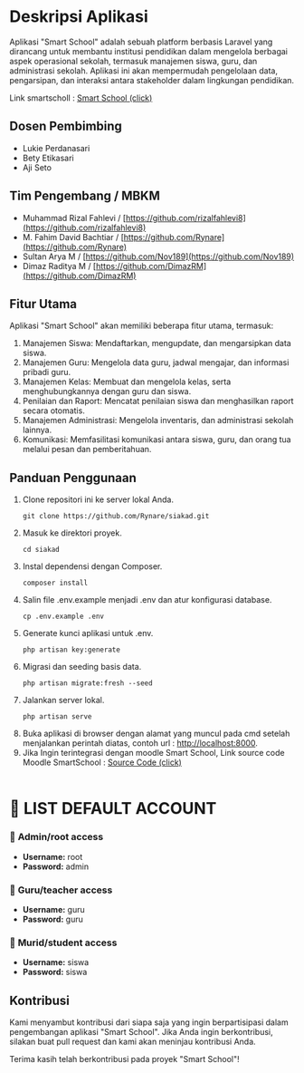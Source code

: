 # Deskripsi Aplikasi

Aplikasi "Smart School" adalah sebuah platform berbasis Laravel yang dirancang untuk membantu institusi pendidikan dalam mengelola berbagai aspek operasional sekolah, termasuk manajemen siswa, guru, dan administrasi sekolah. Aplikasi ini akan mempermudah pengelolaan data, pengarsipan, dan interaksi antara stakeholder dalam lingkungan pendidikan.

Link smartscholl : [Smart School (click)](https://e-digitaledu.id/)

## Dosen Pembimbing

- Lukie Perdanasari
- Bety Etikasari
- Aji Seto

## Tim Pengembang / MBKM

- Muhammad Rizal Fahlevi / [https://github.com/rizalfahlevi8](https://github.com/rizalfahlevi8)
- M. Fahim David Bachtiar / [https://github.com/Rynare](https://github.com/Rynare)
- Sultan Arya M / [https://github.com/Nov189](https://github.com/Nov189)
- Dimaz Raditya M / [https://github.com/DimazRM](https://github.com/DimazRM)

## Fitur Utama

Aplikasi "Smart School" akan memiliki beberapa fitur utama, termasuk:

1. Manajemen Siswa: Mendaftarkan, mengupdate, dan mengarsipkan data siswa.
2. Manajemen Guru: Mengelola data guru, jadwal mengajar, dan informasi pribadi guru.
3. Manajemen Kelas: Membuat dan mengelola kelas, serta menghubungkannya dengan guru dan siswa.
4. Penilaian dan Raport: Mencatat penilaian siswa dan menghasilkan raport secara otomatis.
5. Manajemen Administrasi: Mengelola inventaris, dan administrasi sekolah lainnya.
6. Komunikasi: Memfasilitasi komunikasi antara siswa, guru, dan orang tua melalui pesan dan pemberitahuan.

## Panduan Penggunaan

1. Clone repositori ini ke server lokal Anda.
    ```
    git clone https://github.com/Rynare/siakad.git
    ```
2. Masuk ke direktori proyek.
    ```
    cd siakad
    ```
3. Instal dependensi dengan Composer.
    ```
    composer install
    ```
4. Salin file .env.example menjadi .env dan atur konfigurasi database.
    ```
    cp .env.example .env
    ```
5. Generate kunci aplikasi untuk .env.
    ```
    php artisan key:generate
    ```
6. Migrasi dan seeding basis data.
    ```
    php artisan migrate:fresh --seed
    ```
7. Jalankan server lokal.
    ```
    php artisan serve
    ```
8. Buka aplikasi di browser dengan alamat yang muncul pada cmd setelah menjalankan perintah diatas, contoh url : [http://localhost:8000](http://localhost:8000).
9. Jika Ingin terintegrasi dengan moodle Smart School, Link source code Moodle SmartSchool : [Source Code (click)](https://https://github.com/Izulfirman/MoodleSiakad)
<br><br>
# 🚀 LIST DEFAULT ACCOUNT

### 📌 **Admin/root access**
- **Username:** root
- **Password:** admin

### 📌 **Guru/teacher access**
- **Username:** guru
- **Password:** guru

### 📌 **Murid/student access**
- **Username:** siswa
- **Password:** siswa

## Kontribusi

Kami menyambut kontribusi dari siapa saja yang ingin berpartisipasi dalam pengembangan aplikasi "Smart School". Jika Anda ingin berkontribusi, silakan buat pull request dan kami akan meninjau kontribusi Anda.

Terima kasih telah berkontribusi pada proyek "Smart School"!
